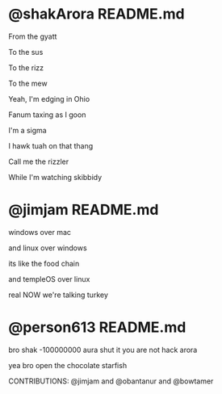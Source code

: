 # @shakArora README.md 

From the gyatt

To the sus

To the rizz

To the mew

Yeah, I'm edging in Ohio

Fanum taxing as I goon

I'm a sigma

I hawk tuah on that thang

Call me the rizzler

While I'm watching skibbidy

# @jimjam README.md

windows over mac

and linux over windows

its like the food chain

and templeOS over linux

real NOW we're talking turkey

# @person613 README.md

bro shak -100000000 aura shut it you are not hack arora

yea bro open the chocolate starfish

CONTRIBUTIONS: @jimjam and @obantanur and @bowtamer
